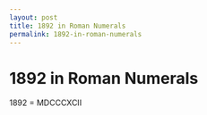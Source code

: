 ```yaml
---
layout: post
title: 1892 in Roman Numerals
permalink: 1892-in-roman-numerals
---
```


# 1892 in Roman Numerals

1892 = MDCCCXCII
